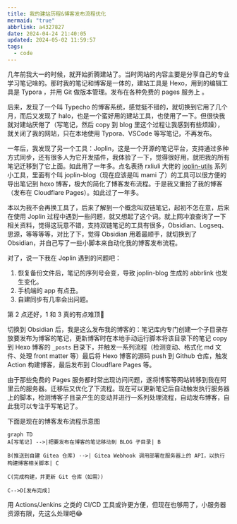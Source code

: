 ```yaml
---
title: 我的建站历程&博客发布流程优化
mermaid: "true"
abbrlink: a4327827
date: 2024-04-24 21:40:05
updated: 2024-05-02 11:59:57
tags:
  - code
---
```


几年前我大一的时候，就开始折腾建站了。当时网站的内容主要是分享自己的专业学习笔记啥的。那时我的笔记和博客是一体的，建站工具是 Hexo，用到的编辑工具是 Typora ，并用 Git 做版本管理。发布在各种免费的 pages 服务上 。  

后来，发现了一个叫 Typecho 的博客系统，感觉挺不错的，就切换到它用了几个月，而后又发现了 halo，也是一个蛮好用的建站工具，也使用了一下。但很快我就对建站厌倦了（写笔记，然后 copy 到 blog 里这个过程让我感到有些烦躁），就关闭了我的网站，只在本地使用 Typora、VSCode 等写笔记，不再发布。  

一年后，我发现了另一个工具：Joplin，这是一个开源的笔记平台，支持通过多种方式同步，还有很多人为它开发插件，我体验了一下，觉得很好用，就把我的所有笔记迁移到了它上面。如此用了一年多。点名表扬 rxliuli 大佬的 [joplin-utils](https://github.com/rxliuli/joplin-utils) 系列小工具，里面有个叫 joplin-blog（现在应该是叫 mami 了）的工具可以很方便的导出笔记到 hexo 博客，极大的简化了博客发布流程。于是我又重拾了我的博客（发布在 Cloudflare Pages）。如此过了一年多。

本以为我不会再换工具了，后来了解到一个概念叫双链笔记，起初不怎在意，后来在使用 Joplin 过程中遇到一些问题，就又想起了这个词。就上网冲浪查询了一下相关资料，觉得这玩意不错，支持双链笔记的工具有很多，Obsidian、Logseq、思源，等等等等，对比了下，觉得 Obsidian 用着最顺手，就切换到了 Obsidian，并自己写了一些小脚本来自动化我的博客发布流程。

对了，说一下我在 Joplin 遇到的问题吧：

1. 恢复备份文件后，笔记的序列号会变，导致 joplin-blog 生成的 abbrlink 也发生变化。
2. 手机端的 app 有点丑。
3. 自建同步有几率会出问题。  

第 2 点还好，1 和 3 真的有点难顶🤣

切换到 Obsidian 后，我是这么发布我的博客的：笔记库内专门创建一个子目录存放要发布为博客的笔记，更新博客时在本地手动运行脚本将该目录下的笔记 copy 到 Hexo 博客的 `_posts` 目录下，并触发一系列流程（检测变动、格式化 md 文件、处理 front matter 等）最后将 Hexo 博客的源码 push 到 Github 仓库，触发 Action 构建博客，最后发布到 Cloudflare Pages 等。

由于那些免费的 Pages 服务都时常出现访问问题，遂将博客等网站转移到我在阿里云的服务器。迁移后又优化了下流程。现在可以更新笔记后自动触发执行服务器上的脚本，检测博客子目录产生的变动并进行一系列处理流程，自动发布博客，自此我可以专注于写笔记了。  

下面是现在的博客发布流程示意图

```mermaid
graph TD
A[写笔记] -->|把要发布在博客的笔记移动到 BLOG 子目录| B

B(推送到自建 Gitea 仓库) -->| Gitea Webhook 调用部署在服务器上的 API，以执行构建博客相关脚本| C

C(完成构建，并更新 Git 仓库（如需）)

C-->D[发布完成]
```

用 Actions/Jenkins 之类的 CI/CD 工具或许更方便，但现在也够用了，小服务器资源有限，先这么处理吧😂

